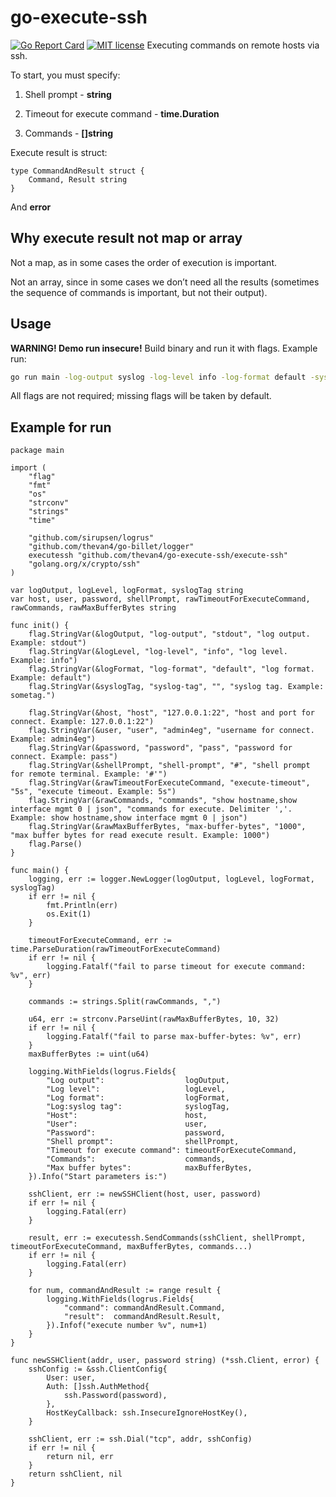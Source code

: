 # go-execute-ssh

[![Go Report Card](https://goreportcard.com/badge/github.com/thevan4/go-execute-ssh)](https://goreportcard.com/report/github.com/thevan4/go-execute-ssh) [![MIT license](https://img.shields.io/badge/license-MIT-brightgreen.svg)](https://opensource.org/licenses/MIT)
Executing commands on remote hosts via ssh.

To start, you must specify:

1. Shell prompt - **string**

2. Timeout for execute command - **time.Duration**

3. Commands - **[]string**

Execute result is struct:

```golang
type CommandAndResult struct {
    Command, Result string
}
```

And **error**

## Why execute result not map or array

Not a map, as in some cases the order of execution is important.

Not an array, since in some cases we don’t need all the results (sometimes the sequence of commands is important, but not their output).

## Usage

**WARNING! Demo run insecure!**
Build binary and run it with flags. Example run:

```bash
go run main -log-output syslog -log-level info -log-format default -syslog-tag sometag -host 1.1.1.1:22 -user admin1 -password pass -shellPrompt '$' -execute-timeout 10s -commands 'ls,cat 123.txt' -max-buffer-bytes 2000
```

All flags are not required; missing flags will be taken by default.

## Example for run

```golang
package main

import (
    "flag"
    "fmt"
    "os"
    "strconv"
    "strings"
    "time"

    "github.com/sirupsen/logrus"
    "github.com/thevan4/go-billet/logger"
    executessh "github.com/thevan4/go-execute-ssh/execute-ssh"
    "golang.org/x/crypto/ssh"
)

var logOutput, logLevel, logFormat, syslogTag string
var host, user, password, shellPrompt, rawTimeoutForExecuteCommand, rawCommands, rawMaxBufferBytes string

func init() {
    flag.StringVar(&logOutput, "log-output", "stdout", "log output. Example: stdout")
    flag.StringVar(&logLevel, "log-level", "info", "log level. Example: info")
    flag.StringVar(&logFormat, "log-format", "default", "log format. Example: default")
    flag.StringVar(&syslogTag, "syslog-tag", "", "syslog tag. Example: sometag.")

    flag.StringVar(&host, "host", "127.0.0.1:22", "host and port for connect. Example: 127.0.0.1:22")
    flag.StringVar(&user, "user", "admin4eg", "username for connect. Example: admin4eg")
    flag.StringVar(&password, "password", "pass", "password for connect. Example: pass")
    flag.StringVar(&shellPrompt, "shell-prompt", "#", "shell prompt for remote terminal. Example: '#'")
    flag.StringVar(&rawTimeoutForExecuteCommand, "execute-timeout", "5s", "execute timeout. Example: 5s")
    flag.StringVar(&rawCommands, "commands", "show hostname,show interface mgmt 0 | json", "commands for execute. Delimiter ','. Example: show hostname,show interface mgmt 0 | json")
    flag.StringVar(&rawMaxBufferBytes, "max-buffer-bytes", "1000", "max buffer bytes for read execute result. Example: 1000")
    flag.Parse()
}

func main() {
    logging, err := logger.NewLogger(logOutput, logLevel, logFormat, syslogTag)
    if err != nil {
        fmt.Println(err)
        os.Exit(1)
    }

    timeoutForExecuteCommand, err := time.ParseDuration(rawTimeoutForExecuteCommand)
    if err != nil {
        logging.Fatalf("fail to parse timeout for execute command: %v", err)
    }

    commands := strings.Split(rawCommands, ",")

    u64, err := strconv.ParseUint(rawMaxBufferBytes, 10, 32)
    if err != nil {
        logging.Fatalf("fail to parse max-buffer-bytes: %v", err)
    }
    maxBufferBytes := uint(u64)

    logging.WithFields(logrus.Fields{
        "Log output":                  logOutput,
        "Log level":                   logLevel,
        "Log format":                  logFormat,
        "Log:syslog tag":              syslogTag,
        "Host":                        host,
        "User":                        user,
        "Password":                    password,
        "Shell prompt":                shellPrompt,
        "Timeout for execute command": timeoutForExecuteCommand,
        "Commands":                    commands,
        "Max buffer bytes":            maxBufferBytes,
    }).Info("Start parameters is:")

    sshClient, err := newSSHClient(host, user, password)
    if err != nil {
        logging.Fatal(err)
    }

    result, err := executessh.SendCommands(sshClient, shellPrompt, timeoutForExecuteCommand, maxBufferBytes, commands...)
    if err != nil {
        logging.Fatal(err)
    }

    for num, commandAndResult := range result {
        logging.WithFields(logrus.Fields{
            "command": commandAndResult.Command,
            "result":  commandAndResult.Result,
        }).Infof("execute number %v", num+1)
    }
}

func newSSHClient(addr, user, password string) (*ssh.Client, error) {
    sshConfig := &ssh.ClientConfig{
        User: user,
        Auth: []ssh.AuthMethod{
            ssh.Password(password),
        },
        HostKeyCallback: ssh.InsecureIgnoreHostKey(),
    }

    sshClient, err := ssh.Dial("tcp", addr, sshConfig)
    if err != nil {
        return nil, err
    }
    return sshClient, nil
}
```

